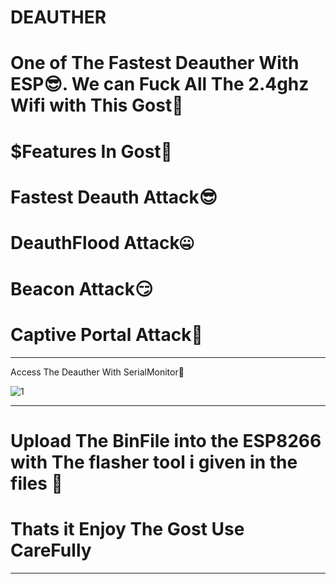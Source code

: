 # DEAUTHER

# One of The Fastest Deauther With ESP😎. We can Fuck All The 2.4ghz Wifi with This Gost👻

# $Features In Gost👹

# Fastest Deauth Attack😎

# DeauthFlood Attack🤐

# Beacon Attack😏

# Captive Portal Attack🤑

___________________________________________

Access The Deauther With SerialMonitor🥳

![1](https://github.com/user-attachments/assets/63484bbe-5963-4c98-af92-7eea54ae5ae3)

___________________________________________

# Upload The BinFile into the ESP8266 with The flasher tool i given in the files 👾

# Thats it Enjoy The Gost Use CareFully 

____________________________________________
